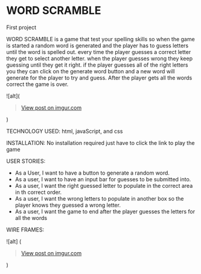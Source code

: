 # WORD SCRAMBLE

First project

WORD SCRAMBLE is a game that test your spelling skills so when the game is started a random word is generated and the player has to guess letters until the word is spelled out.
every time the player guesses a correct letter they get to select another letter. when the player guesses wrong they keep guessing until they get it right. if the player guesses all of the right letters you they can click on the generate word button and a new word will generate for the player to try and guess. After the player gets all the words correct the game is over.

![alt](<blockquote class="imgur-embed-pub" lang="en" data-id="kog64EE"><a href="https://imgur.com/kog64EE">View post on imgur.com</a></blockquote><script async src="//s.imgur.com/min/embed.js" charset="utf-8"></script>)

TECHNOLOGY USED:
html, javaScript, and css


INSTALLATION:
No installation required just have to click the link to play the game

USER STORIES:

- As a User, I want to have a button to generate a random word.
- As a user, I want to have an input bar for guesses to be submitted into.
- As a user, I want the right guessed letter to populate in the correct area in th correct order.
- As a user, I want the wrong letters to populate in another box so the player knows they guessed a wrong letter.
- As a user, I want the game to end after the player guesses the letters for all the words 

WIRE FRAMES:

![alt] (<blockquote class="imgur-embed-pub" lang="en" data-id="FSlZF2B"><a href="https://imgur.com/FSlZF2B">View post on imgur.com</a></blockquote><script async src="//s.imgur.com/min/embed.js" charset="utf-8"></script>)
